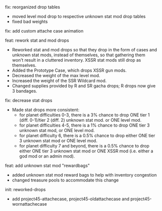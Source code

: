 fix: reorganized drop tables
- moved level mod drop to respective unknown stat mod drop tables
- fixed bad weights

fix: add custom attache case animation

feat: rework stat and mod drops
- Reworked stat and mod drops so that they drop in the form of cases and unknown stat mods, instead of themselves, so that gathering them won't result in a cluttered inventory. XSSR stat mods still drop as themselves.
- Added the Prototype Case, which drops XSSR gun mods.
- Decreased the weight of the max level mod.
- Increased the weight of the SSR Wildcard mod.
- Changed supplies provided by R and SR gacha drops; R drops now give 3 bandages.

fix: decrease stat drops
- Made stat drops more consistent:
  - for planet difficulties 0-3, there is a 3% chance to drop ONE tier 1 (diff. 0-1)/tier 2 (diff. 2) unknown stat mod. or ONE level mod.
  - for planet difficulties 4-5, there is a 1% chance to drop ONE tier 3 unknown stat mod, or ONE level mod.
  - for planet difficulty 6, there is a 0.5% chance to drop either ONE tier 3 unknown stat mod or ONE level mod.
  - for planet difficulty 7 and beyond, there is a 0.5% chance to drop either ONE tier 3 unknown stat mod or ONE XSSR mod (i.e. either a god mod or an admin mod).

feat: add unknown stat mod "rewardbags"
- added unknown stat mod reward bags to help with inventory congestion
- changed treasure pools to accommodate this change

init: reworked-drops
- add project45-attachecase, project45-oldattachecase and project45-wornattachecase